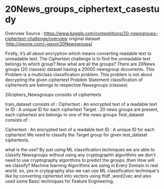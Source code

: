 # 20News_groups_ciphertext_casestudy

Overview
Source : https://www.kaggle.com/competitions/20-newsgroups-ciphertext-challenge/overview
original dataset :http://qwone.com/~jason/20Newsgroups/

Firstly, it’s all about encryption which means converting readable text to unreadable text.
The Ciphertext challenge is to find the unreadable text belongs to which group?
Now what are all the groups? There are 20News groups (20 classes) dataset having a 20000 newsgroup documents.
This Problem is a multiclass classification problem.
This problem is not about decrypting the given ciphertext
Problem Statement
classification of ciphertexts are belongs to respective Newsgroups (classes)

20ciphers_Newsgroups consists of ciphertexts

train_dataset consists of :
Ciphertext : An encrypted text of a readable text \n
ID : A unique ID for each ciphertext
Target : 20 news groups are present, each ciphertext are belongs to one of the news groups
Test_dataset consists of :

Ciphertext : An encrypted text of a readable text
ID : A unique ID for each ciphertext
We need to classify the Target group for given test_dataset ciphertexts.

what is the use?
By just using ML classification techniques we are able to classify Newsgroups without using any cryptographh algorithms
we don't need to use cryptography algorithms to predict the groups ,then How will we classify?
Machine learning Algorithms are using in Every Domain in real world. so, yes in crytpgraphy also we can use ML classification technique's like by converting ciphertext into vectors using tfidf ,word2vec and also used some Basic techniques for Feature
Engineering.
